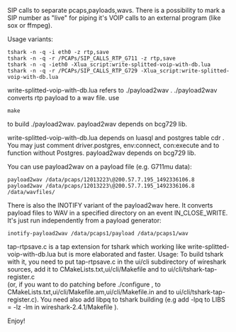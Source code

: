 SIP calls to separate pcaps,payloads,wavs. There is a possibility to mark a SIP number as "live" for piping it's 
VOIP calls to an external program (like sox or ffmpeg).

Usage variants:
```
tshark -n -q -i eth0 -z rtp,save
tshark -n -q -r /PCAPs/SIP_CALLS_RTP_G711 -z rtp,save
tshark -n -q -ieth0 -Xlua_script:write-splitted-voip-with-db.lua
tshark -n -q -r /PCAPs/SIP_CALLS_RTP_G729 -Xlua_script:write-splitted-voip-with-db.lua
```

write-splitted-voip-with-db.lua refers to ./payload2wav . ./payload2wav converts rtp payload to a wav file.
use
```
make
```
to build ./payload2wav. payload2wav depends on bcg729 lib. 

write-splitted-voip-with-db.lua depends on luasql and postgres table cdr . 
You may just comment driver.postgres, env:connect, con:execute and to function without Postgres.
payload2wav depends on bcg729 lib.  

You can use payload2wav on a payload file (e.g. G711mu data):
```
payload2wav /data/pcaps/12013223\@200.57.7.195_1492336106.8
payload2wav /data/pcaps/12013223\@200.57.7.195_1492336106.8 /data/wavfiles/
```
There is also the INOTIFY variant of the payload2wav here. It converts payload files to WAV in a specified directory on an event IN_CLOSE_WRITE. 
It's just run independently from a payload generator:
```
inotify-payload2wav /data/pcaps1/payload /data/pcaps1/wav
```
tap-rtpsave.c is a tap extension for tshark which working like write-splitted-voip-with-db.lua but is more elaborated and faster. Usage:
To build tshark with it, you need to put tap-rtpsave.c in the ui/cli subdirectory of wireshark sources, add it to CMakeLists.txt,ui/cli/Makefile and to ui/cli/tshark-tap-register.c  
(or, if you want to do patching before ./configure , to CMakeLists.txt,ui/cli/Makefile.am,ui/cli/Makefile.in and to ui/cli/tshark-tap-register.c). You need also add libpq to tshark 
building (e.g add -lpq to LIBS = -lz -lm in wireshark-2.4.1/Makefile ).

Enjoy!
